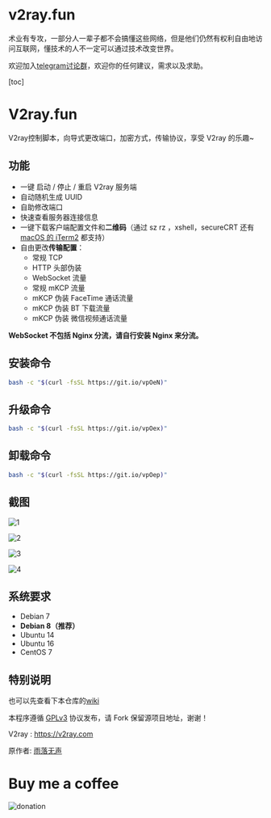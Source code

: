 # v2ray.fun 
术业有专攻，一部分人一辈子都不会搞懂这些网络，但是他们仍然有权利自由地访问互联网，懂技术的人不一定可以通过技术改变世界。

欢迎加入[telegram讨论群](https://t.me/vimchina)，欢迎你的任何建议，需求以及求助。

<!-- vim-markdown-toc GFM -->

[toc]

<!-- vim-markdown-toc -->

# V2ray.fun

V2ray控制脚本，向导式更改端口，加密方式，传输协议，享受 V2ray 的乐趣~


## 功能

- 一键 启动 / 停止 / 重启 V2ray 服务端
- 自动随机生成 UUID
- 自助修改端口
- 快速查看服务器连接信息
- 一键下载客户端配置文件和**二维码**（通过 sz rz ，xshell，secureCRT 还有 [macOS 的 iTerm2](https://github.com/tracyone/v2ray.fun/wiki/MAC使用RZ、SZ远程上传下载文件都支持) 都支持）
- 自由更改**传输配置**：
  - 常规 TCP
  - HTTP 头部伪装
  - WebSocket 流量
  - 常规 mKCP 流量
  - mKCP 伪装 FaceTime 通话流量
  - mKCP 伪装 BT 下载流量
  - mKCP 伪装 微信视频通话流量

**WebSocket 不包括 Nginx 分流，请自行安装 Nginx 来分流。**

## 安装命令

```bash
bash -c "$(curl -fsSL https://git.io/vpOeN)"
```

## 升级命令
```bash
bash -c "$(curl -fsSL https://git.io/vpOex)"
```

## 卸载命令
```bash
bash -c "$(curl -fsSL https://git.io/vpOep)"
```


## 截图

![1](1.png)

![2](2.png)

![3](3.png)

![4](4.png)

## 系统要求

- Debian 7 
- **Debian 8（推荐）**
- Ubuntu 14 
- Ubuntu 16 
- CentOS 7

## 特别说明

也可以先查看下本仓库的[wiki](https://github.com/tracyone/v2ray.fun/wiki)

本程序遵循 [GPLv3](http://gnu.org/licenses/gpl-3.0.zh-cn.html) 协议发布，请 Fork 保留源项目地址，谢谢！

V2ray : https://v2ray.com

原作者: [雨落无声](https://github.com/YLWS-4617)

# Buy me a coffee

![donation](https://cloud.githubusercontent.com/assets/4246425/24827592/553bc732-1c7f-11e7-8207-284cccbc2e5c.jpg)
